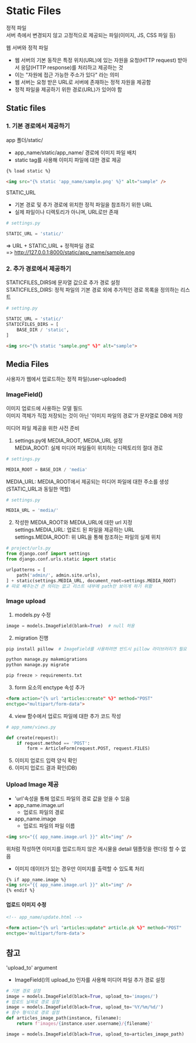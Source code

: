 # Static Files

정적 파일  
서버 측에서 변경되지 않고 고정적으로 제공되는 파일(이미지, JS, CSS 파일 등)

웹 서버와 정적 파일

- 웹 서버의 기본 동작은 특정 위치(URL)에 있는 자원을 요청(HTTP request) 받아서 응답(HTTP response)를 처리하고 제공하는 것
- 이는 "자원에 접근 가능한 주소가 있다" 라는 의미
- 웹 서버는 요청 받은 URL로 서버에 존재하는 정적 자원을 제공함
- 정적 파일을 제공하기 위한 경로(URL)가 있어야 함

## Static files

### 1. 기본 경로에서 제공하기

app 폴더/static/

- app_name/static/app_name/ 경로에 이미지 파일 배치
- static tag를 사용해 이미지 파일에 대한 경로 제공

```html
{% load static %}

<img src="{% static 'app_name/sample.png' %}" alt="sample" />
```

STATIC_URL

- 기본 경로 및 추가 경로에 위치한 정적 파일을 참조하기 위한 URL
- 실제 파일이나 디렉토리가 아니며, URL로만 존재

```python
# settings.py

STATIC_URL = 'static/'
```

=> URL + STATIC_URL + 정적파일 경로  
=> http://127.0.0.1:8000/static/app_name/sample.png

### 2. 추가 경로에서 제공하기

STATICFILES_DIRS에 문자열 값으로 추가 경로 설정  
STATICFILES_DIRS: 정적 파일의 기본 경로 외에 추가적인 경로 목록을 정의하는 리스트

```python
# setting.py

STATIC_URL = 'static/'
STATICFILES_DIRS = [
    BASE_DIR / 'static',
]
```

```html
<img src="{% static "sample.png" %}" alt="sample">
```

## Media Files

사용자가 웹에서 업로드하는 정적 파일(user-uploaded)

### ImageField()

이미지 업로드에 사용하는 모델 필드  
이미지 객체가 직접 저장되는 것이 아닌 '이미지 파일의 경로'가 문자열로 DB에 저장

미디어 파일 제공을 위한 사전 준비

1. settings.py에 MEDIA_ROOT, MEDIA_URL 설정  
   MEDIA_ROOT: 실제 미디어 파일들이 위치하는 디렉토리의 절대 경로

```python
# settings.py

MEDIA_ROOT = BASE_DIR / 'media'
```

MEDIA_URL: MEDIA_ROOT에서 제공되는 미디어 파일에 대한 주소를 생성(STATIC_URL과 동일한 역할)

```python
# settings.py

MEDIA_URL = 'media/'
```

2. 작성한 MEDIA_ROOT와 MEDIA_URL에 대한 url 지정  
   settings.MEDIA_URL: 업로드 된 파일을 제공하는 URL  
   settings.MEDIA_ROOT: 위 URL을 통해 참조하는 파일의 실제 위치

```python
# project/urls.py
from django.conf import settings
from django.conf.urls.static import static

urlpatterns = [
    path('admin/', admin.site.urls),
] + static(settings.MEDIA_URL, document_root=settings.MEDIA_ROOT)
# 따로 빼주는건 큰 의미는 없고 리스트 내부에 path만 보이게 하기 위함
```

### Image upload

1. models.py 수정

```python
image = models.ImageField(blank=True)  # null 허용
```

2. migration 진행

```bash
pip install pillow  # ImageField를 사용하려면 반드시 pillow 라이브러리가 필요

python manage.py makemigrations
python manage.py migrate

pip freeze > requirements.txt
```

3. form 요소의 enctype 속성 추가

```html
<form action="{% url "articles:create" %}" method="POST"
enctype="multipart/form-data">
```

4. view 함수에서 업로드 파일에 대한 추가 코드 작성

```python
# app_name/views.py

def create(request):
    if request.method == 'POST':
        form = ArticleForm(request.POST, request.FILES)
```

5. 이미지 업로드 입력 양식 확인
6. 이미지 업로드 결과 확인(DB)

### Upload Image 제공

- 'url'속성을 통해 업로드 파일의 경로 값을 얻을 수 있음
- app_name.image.url
  - 업로드 파일의 경로
- app_name.image
  - 업로드 파일의 파일 이름

```html
<img src="{{ app_name.image.url }}" alt="img" />
```

위처럼 작성하면 이미지를 업로드하지 않은 게시물을 detail 템플릿을 렌더링 할 수 없음

- 이미지 데이터가 있는 경우만 이미지를 출력할 수 있도록 처리

```html
{% if app_name.image %}
<img src="{{ app_name.image.url }}" alt="img" />
{% endif %}
```

#### 업로드 이미지 수정

```html
<!-- app_name/update.html -->

<form action="{% url "articles:update" article.pk %}" method="POST"
enctype='multipart/form-data'>
```

## 참고

'upload_to' argument

- ImageField()의 upload_to 인자를 사용해 미디어 파일 추가 경로 설정

```python
# 기본 경로 설정
image = models.ImageField(black=True, upload_to='images/')
# 업로드 날짜로 경로 설정
image = models.ImageField(black=True, upload_to='%Y/%m/%d/')
# 함수 형식으로 경로 설정
def articles_image_path(instance, filename):
    return f'images/{instance.user.username}/{filename}'

image = models.ImageField(black=True, upload_to=articles_image_path)
```
